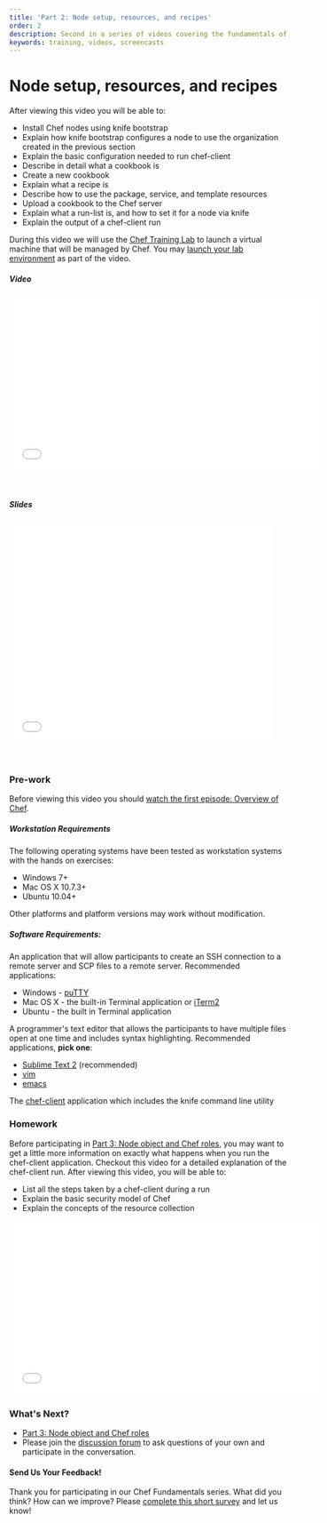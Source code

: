 ```yaml
---
title: 'Part 2: Node setup, resources, and recipes'
order: 2
description: Second in a series of videos covering the fundamentals of Chef.  In this video we setup a node and write our first cookbook.
keywords: training, videos, screencasts
---
```


# Node setup, resources, and recipes

After viewing this video you will be able to:

* Install Chef nodes using <codeinline>knife bootstrap</codeinline>
* Explain how <codeinline>knife bootstrap</codeinline> configures a node to use the organization created in the previous section
* Explain the basic configuration needed to run <codeinline>chef-client</codeinline>
* Describe in detail what a cookbook is
* Create a new cookbook
* Explain what a recipe is
* Describe how to use the <codeinline>package</codeinline>, <codeinline>service</codeinline>, and <codeinline>template</codeinline> resources
* Upload a cookbook to the Chef server
* Explain what a run-list is, and how to set it for a node via <codeinline>knife</codeinline>
* Explain the output of a <codeinline>chef-client</codeinline> run

During this video we will use the [Chef Training Lab][chef-lab] to launch a virtual machine that will be managed by Chef.  You may [launch your lab environment][chef-lab] as part of the video.

##### Video

<iframe width="560" height="315" src="//www.youtube.com/embed/KQEj9rZwLb8" frameborder="0" allowfullscreen></iframe>

<p>&nbsp;</p>

##### Slides

<iframe src="//www.slideshare.net/slideshow/embed_code/35176302" width="476" height="400" frameborder="0" marginwidth="0" marginheight="0" scrolling="no"></iframe>

<p>&nbsp;</p>

### Pre-work

Before viewing this video you should [watch the first episode:  Overview of Chef][spring-fund-week-1].

##### Workstation Requirements

The following operating systems have been tested as workstation systems with the hands on exercises:

- Windows 7+
- Mac OS X 10.7.3+
- Ubuntu 10.04+

Other platforms and platform versions may work without modification.

##### Software Requirements:

An application that will allow participants to create an SSH connection to a remote server and SCP files to a remote server.  Recommended applications:

- Windows - [puTTY][puTTY]
- Mac OS X - the built-in Terminal application or [iTerm2][iTerm2]
- Ubuntu - the built in Terminal application

A programmer's text editor that allows the participants to have multiple files open at one time and includes syntax highlighting.  Recommended applications, **pick one**:

- [Sublime Text 2][sublime-text-2] (recommended)
- [vim][vim]
- [emacs][emacs]

The [chef-client][omnibus-installer] application which includes the <codeinline>knife</codeinline> command line utility

### Homework

Before participating in [Part 3: Node object and Chef roles][spring-fund-week-3], you may want to get a little more information on exactly what happens when you run the <codeinline>chef-client</codeinline> application.  Checkout this video for a detailed explanation of the <codeinline>chef-client</codeinline> run.  After viewing this video, you will be able to:

* List all the steps taken by a <codeinline>chef-client</codeinline> during a run
* Explain the basic security model of Chef
* Explain the concepts of the resource collection

<iframe width="560" height="315" src="//www.youtube.com/embed/grvlVNvCU9w" frameborder="0" allowfullscreen></iframe>

### What's Next?

* [Part 3: Node object and Chef roles][spring-fund-week-3]
* Please join the [discussion forum][discussion-forum] to ask questions of your own and participate in the conversation.

#### Send Us Your Feedback!

Thank you for participating in our Chef Fundamentals series. What did you think? How can we improve? Please [complete this short survey][survey] and let us know!

[spring-fund-week-1]: /fundamentals-series/week-1
[spring-fund-week-2]: /fundamentals-series/week-2
[spring-fund-week-3]: /fundamentals-series/week-3
[spring-fund-week-4]: /fundamentals-series/week-4
[spring-fund-week-5]: /fundamentals-series/week-5
[spring-fund-week-6]: /fundamentals-series/week-6
[chef-lab]: /fundamentals-series/chef-lab
[discussion-forum]: https://groups.google.com/d/forum/learnchef-fundamentals-webinar
[survey]: http://evocalize.com/consumer/survey/chef/springwebinar-2
[puTTY]: http://www.chiark.greenend.org.uk/~sgtatham/putty/download.html
[iTerm2]: http://www.iterm2.com/#/section/home
[sublime-text-2]: http://www.sublimetext.com/
[vim]: http://www.vim.org/
[emacs]: http://www.gnu.org/software/emacs/
[omnibus-installer]: http://www.getchef.com/chef/install/
